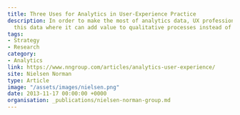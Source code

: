 ```yaml
---
title: Three Uses for Analytics in User-Experience Practice
description: In order to make the most of analytics data, UX professionals need to integrate
  this data where it can add value to qualitative processes instead of distract resources.
tags:
- Strategy
- Research
category:
- Analytics
link: https://www.nngroup.com/articles/analytics-user-experience/
site: Nielsen Norman
type: Article
image: "/assets/images/nielsen.png"
date: 2013-11-17 00:00:00 +0000
organisation: _publications/nielsen-norman-group.md
---
```

